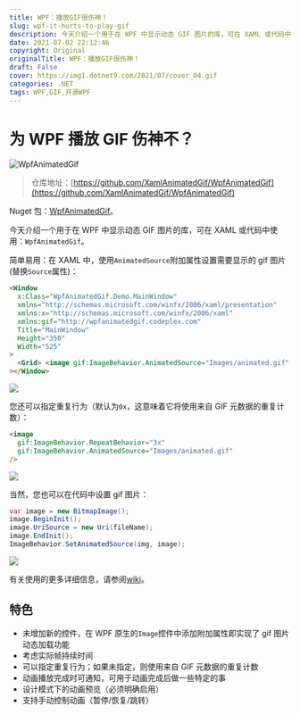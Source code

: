 ```yaml
---
title: WPF：播放GIF很伤神！
slug: wpf-it-hurts-to-play-gif
description: 今天介绍一个用于在 WPF 中显示动态 GIF 图片的库，可在 XAML 或代码中使用：`WpfAnimatedGif`。
date: 2021-07-02 22:12:46
copyright: Original
originalTitle: WPF：播放GIF很伤神！
draft: False
cover: https://img1.dotnet9.com/2021/07/cover_04.gif
categories: .NET
tags: WPF,GIF,开源WPF
---
```


# 为 WPF 播放 GIF 伤神不？

![WpfAnimatedGif](https://img1.dotnet9.com/2021/07/0401.gif)

> 仓库地址：[https://github.com/XamlAnimatedGif/WpfAnimatedGif](https://github.com/XamlAnimatedGif/WpfAnimatedGif)

Nuget 包：[WpfAnimatedGif](https://nuget.org/packages/WpfAnimatedGif)。

今天介绍一个用于在 WPF 中显示动态 GIF 图片的库，可在 XAML 或代码中使用：`WpfAnimatedGif`。

简单易用：在 XAML 中，使用`AnimatedSource`附加属性设置需要显示的 gif 图片(替换`Source`属性)：

```html
<Window
  x:Class="WpfAnimatedGif.Demo.MainWindow"
  xmlns="http://schemas.microsoft.com/winfx/2006/xaml/presentation"
  xmlns:x="http://schemas.microsoft.com/winfx/2006/xaml"
  xmlns:gif="http://wpfanimatedgif.codeplex.com"
  Title="MainWindow"
  Height="350"
  Width="525"
>
  <Grid> <image gif:ImageBehavior.AnimatedSource="Images/animated.gif" /></Grid
></Window>
```

![](https://img1.dotnet9.com/2021/07/0402.gif)

您还可以指定重复行为（默认为`0x`，这意味着它将使用来自 GIF 元数据的重复计数）：

```html
<image
  gif:ImageBehavior.RepeatBehavior="3x"
  gif:ImageBehavior.AnimatedSource="Images/animated.gif"
/>
```

![](https://img1.dotnet9.com/2021/07/0403.gif)

当然，您也可以在代码中设置 gif 图片：

```C#
var image = new BitmapImage();
image.BeginInit();
image.UriSource = new Uri(fileName);
image.EndInit();
ImageBehavior.SetAnimatedSource(img, image);
```

![](https://img1.dotnet9.com/2021/07/0404.gif)

有关使用的更多详细信息，请参阅[wiki](https://github.com/XamlAnimatedGif/WpfAnimatedGif/wiki)。

## 特色

- 未增加新的控件，在 WPF 原生的`Image`控件中添加附加属性即实现了 gif 图片动态加载功能
- 考虑实际帧持续时间
- 可以指定重复行为；如果未指定，则使用来自 GIF 元数据的重复计数
- 动画播放完成时可通知，可用于动画完成后做一些特定的事
- 设计模式下的动画预览（必须明确启用）
- 支持手动控制动画（暂停/恢复/跳转）
